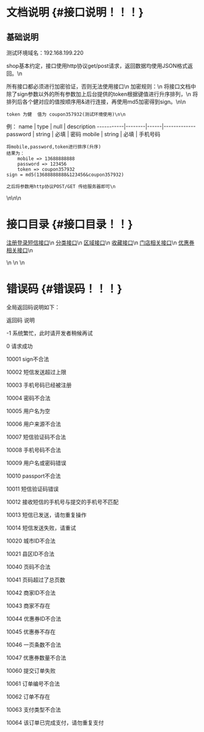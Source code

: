 文档说明                          {#接口说明！！！}
============


基础说明
------------

测试环境域名：192.168.199.220

shop基本约定，接口使用http协议get/post请求，返回数据均使用JSON格式返回。\n

所有接口都必须进行加密验证，否则无法使用接口\n
加密规则：\n
	将接口文档中除了sign参数以外的所有参数加上后台提供的token根据键值进行升序排列，\n
	将排列后各个健对应的值按顺序用&进行连接，再使用md5加密得到sign。\n\n

	token 为健  值为 coupon357932(测试环境使用)\n\n

例：
         name   |  type  | null | description
     -----------|--------|------|-------------
      password  | string | 必填  |   密码
       mobile   | string | 必填  |  手机号码      


    将mobile,password,token进行排序(升序)
    结果为：
    	mobile => 13688888888
    	password => 123456
    	token => coupon357932
    sign = md5(13688888888&123456&coupon357932)
    
   	之后将参数用http协议POST/GET 传给服务器即可\n


\n\n\n

接口目录        {#接口目录！！}
============
[注册登录短信接口](classapp_1_1index_1_1controller_1_1_user.html)\n
[分类接口](classapp_1_1index_1_1controller_1_1_category.html)\n
[区域接口](classapp_1_1index_1_1controller_1_1_area.html)\n
[收藏接口](classapp_1_1index_1_1controller_1_1_collect.html)\n
[门店相关接口](classapp_1_1index_1_1controller_1_1_store.html)\n
[优惠券相关接口](classapp_1_1index_1_1controller_1_1_coupon.html)\n


\n
\n
\n

错误码                          {#错误码！！！}
============

全局返回码说明如下：

返回码			说明
  
-1	        系统繁忙，此时请开发者稍候再试

0		    请求成功

10001		sign不合法

10002		短信发送超过上限

10003		手机号码已经被注册

10004		密码不合法

10005		用户名为空

10006		用户来源不合法

10007		短信验证码不合法

10008		手机号码不合法

10009		用户名或密码错误

10010		passport不合法

10011  		短信验证码错误

10012		接收短信的手机号与提交的手机号不匹配

10013 		短信已发送，请勿重复操作

10014       短信发送失败，请重试















10020		城市ID不合法

10021		县区ID不合法









10040		页码不合法

10041		页码超过了总页数

10042		商家ID不合法

10043		商家不存在

10044		优惠券ID不合法

10045		优惠券不存在

10046       一页条数不合法

10047       优惠券数量不合法





10060       提交订单失败

10061       订单编号不合法

10062       订单不存在

10063       支付类型不合法

10064       该订单已完成支付，请勿重复支付
